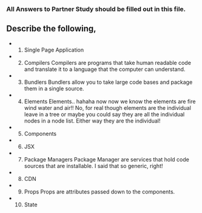 ### All Answers to Partner Study should be filled out in this file.
## Describe the following,
 * 1.  Single Page Application
        
 * 2.  Compilers
        Compilers are programs that take human readable code and translate it to a language that the computer can understand.
 * 3.  Bundlers
        Bundlers allow you to take large code bases and package them in a single source.
 * 4.  Elements
        Elements.. hahaha now now we know the elements are fire wind water and air!! No, for real though elements are the individual leave in a tree or maybe you could say they are all the individual nodes in a node list. Either way they are the individual!
 * 5.  Components
        
 * 6.  JSX
 
 * 7.  Package Managers
        Package Manager are services that hold code sources that are installable. I said that so generic, right! 
 * 8.  CDN
        
 * 9.  Props
        Props are attributes passed down to the components.
 * 10.  State
